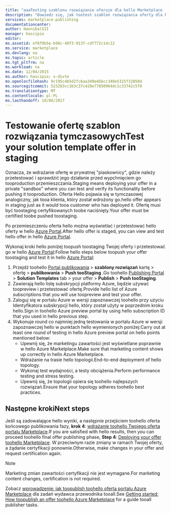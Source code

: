 ```yaml
---
title: "aaaTesting szablonu rozwiązanie oferuje dla hello Marketplace | Dokumentacja firmy Microsoft"
description: "Dowiedz się, jak tootest szablon rozwiązania oferty dla hello Azure Marketplace."
services: marketplace-publishing
documentationcenter: 
author: HannibalSII
manager: hascipio
editor: 
ms.assetid: ef8f9b5e-b98c-49f3-913f-cdf772c14c12
ms.service: marketplace
ms.devlang: na
ms.topic: article
ms.tgt_pltfrm: na
ms.workload: na
ms.date: 12/04/2015
ms.author: hascipio; v-divte
ms.openlocfilehash: 9c195c465d2fc6aa349e4bbcc348e5325f32850d
ms.sourcegitcommit: 523283cc1b3c37c428e77850964dc1c33742c5f0
ms.translationtype: MT
ms.contentlocale: pl-PL
ms.lasthandoff: 10/06/2017
---
```

# <a name="test-your-solution-template-offer-in-staging"></a><span data-ttu-id="c1e3b-103">Testowanie ofertę szablon rozwiązania tymczasowych</span><span class="sxs-lookup"><span data-stu-id="c1e3b-103">Test your solution template offer in staging</span></span>
<span data-ttu-id="c1e3b-104">Oznacza, że wdrażanie ofertę w prywatnej "piaskownicy", gdzie należy przetestować i sprawdzić jego działanie przed wypchnięciem go tooproduction przemieszczania.</span><span class="sxs-lookup"><span data-stu-id="c1e3b-104">Staging means deploying your offer in a private "sandbox" where you can test and verify its functionality before pushing it tooproduction.</span></span> <span data-ttu-id="c1e3b-105">Oferta Hello pojawia się w tymczasowej analogiczny, jak tooa klienta, który został wdrożony go.</span><span class="sxs-lookup"><span data-stu-id="c1e3b-105">hello offer appears in staging just as it would tooa customer who has deployed it.</span></span> <span data-ttu-id="c1e3b-106">Ofertę musi być toostaging certyfikowanych toobe naciśnięty.</span><span class="sxs-lookup"><span data-stu-id="c1e3b-106">Your offer must be certified toobe pushed toostaging.</span></span>

<span data-ttu-id="c1e3b-107">Po przemieszczeniu oferta hello można wyświetlać i przetestować hello oferty w hello [Azure Portal](https://portal.azure.com/).</span><span class="sxs-lookup"><span data-stu-id="c1e3b-107">After hello offer is staged, you can view and test hello offer in hello [Azure Portal](https://portal.azure.com/).</span></span>

<span data-ttu-id="c1e3b-108">Wykonaj kroki hello poniżej toopush toostaging Twojej oferty i przetestować go w hello [Azure Portal](https://portal.azure.com/):</span><span class="sxs-lookup"><span data-stu-id="c1e3b-108">Follow hello steps below toopush your offer toostaging and test it in hello [Azure Portal](https://portal.azure.com/):</span></span>

1. <span data-ttu-id="c1e3b-109">Przejdź toohello [Portal publikowania](https://publish.windowsazure.com) > **szablony rozwiązań** kartę > ofertę > **publikowania** > **Push tooStaging** .</span><span class="sxs-lookup"><span data-stu-id="c1e3b-109">Go toohello [Publishing Portal](https://publish.windowsazure.com) > **Solution Templates** tab > your offer > **Publish** > **Push tooStaging**.</span></span>
2. <span data-ttu-id="c1e3b-110">Zawierają hello listę subskrypcji platformy Azure, będzie używać toopreview i przetestować ofertę.</span><span class="sxs-lookup"><span data-stu-id="c1e3b-110">Provide hello list of Azure subscriptions that you will use toopreview and test your offer.</span></span>
3. <span data-ttu-id="c1e3b-111">Zaloguj się w portalu Azure w wersji zapoznawczej toohello przy użyciu Identyfikatora subskrypcji hello, który został użyty w poprzednim kroku hello.</span><span class="sxs-lookup"><span data-stu-id="c1e3b-111">Sign in toohello Azure preview portal by using hello subscription ID that you used in hello previous step.</span></span>
4. <span data-ttu-id="c1e3b-112">Wykonuje round co najmniej jedną testowania w portalu Azure w wersji zapoznawczej hello w punktach hello wymienionych poniżej:</span><span class="sxs-lookup"><span data-stu-id="c1e3b-112">Carry out at least one round of testing in hello Azure preview portal on hello points mentioned below:</span></span>
   * <span data-ttu-id="c1e3b-113">Upewnij się, że marketingu zawartości jest wyświetlane poprawnie w hello Azure Marketplace.</span><span class="sxs-lookup"><span data-stu-id="c1e3b-113">Make sure that marketing content shows up correctly in hello Azure Marketplace.</span></span>
   * <span data-ttu-id="c1e3b-114">Wdrażanie na trasie hello topologii.</span><span class="sxs-lookup"><span data-stu-id="c1e3b-114">End-to-end deployment of hello topology.</span></span>
   * <span data-ttu-id="c1e3b-115">Wykonaj test wydajności, a testy obciążenia.</span><span class="sxs-lookup"><span data-stu-id="c1e3b-115">Perform performance testing and stress testing.</span></span>
   * <span data-ttu-id="c1e3b-116">Upewnij się, że topologii opiera się toohello najlepszych rozwiązań.</span><span class="sxs-lookup"><span data-stu-id="c1e3b-116">Ensure that your topology adheres toohello best practices.</span></span>

## <a name="next-steps"></a><span data-ttu-id="c1e3b-117">Następne kroki</span><span class="sxs-lookup"><span data-stu-id="c1e3b-117">Next steps</span></span>
<span data-ttu-id="c1e3b-118">Jeśli są zadowalające hello wyniki, a następnie przejściem toohello oferta końcowego publikowania fazy, **krok 4**: [wdrażanie toohello Twojego oferta portalu Marketplace](marketplace-publishing-push-to-production.md).</span><span class="sxs-lookup"><span data-stu-id="c1e3b-118">If you are satisfied with hello results, then you can proceed toohello final offer publishing phase, **Step 4**:  [Deploying your offer toohello Marketplace](marketplace-publishing-push-to-production.md).</span></span> <span data-ttu-id="c1e3b-119">W przeciwnym razie zmiany w ramach Twojej oferty, a żądanie certyfikacji ponownie.</span><span class="sxs-lookup"><span data-stu-id="c1e3b-119">Otherwise, make changes in your offer and request certification again.</span></span>

> [!NOTE]
> <span data-ttu-id="c1e3b-120">Marketing zmian zawartości certyfikacji nie jest wymagane.</span><span class="sxs-lookup"><span data-stu-id="c1e3b-120">For marketing content changes, certification is not required.</span></span>
> 
> 

<span data-ttu-id="c1e3b-121">Zobacz [wprowadzenie: jak toopublish toohello oferta portalu Azure Marketplace](marketplace-publishing-getting-started.md) dla zadań wydawca przewodnika tooall.</span><span class="sxs-lookup"><span data-stu-id="c1e3b-121">See [Getting started: How toopublish an offer toohello Azure Marketplace](marketplace-publishing-getting-started.md) for a guide tooall publisher tasks.</span></span>


